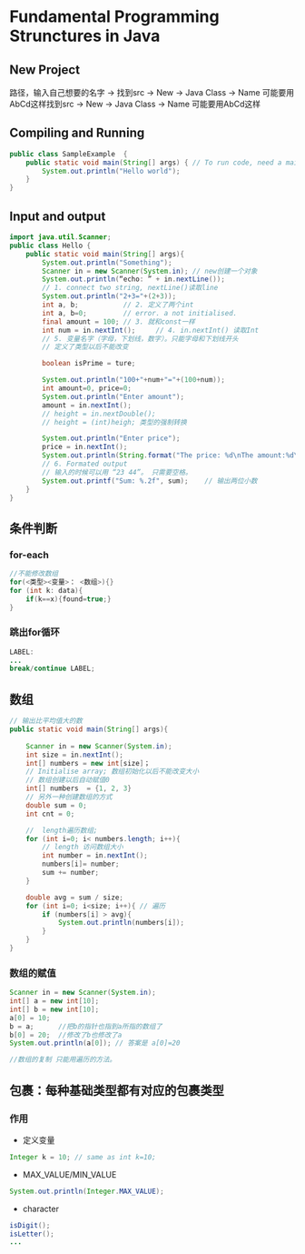 # Fundamental Programming Strunctures in Java
## New Project
路径，输入自己想要的名字 -> 找到src -> New -> Java Class -> Name 可能要用AbCd这样找到src -> New -> Java Class -> Name 可能要用AbCd这样
## Compiling and Running
```java
public class SampleExample  {
    public static void main(String[] args) { // To run code, need a main method
        System.out.println("Hello world");
    }
}
```
## Input and output
```java
import java.util.Scanner;
public class Hello {
    public static void main(String[] args){
        System.out.println("Something");
        Scanner in = new Scanner(System.in); // new创建一个对象
        System.out.println(“echo: ” + in.nextLine());
		// 1. connect two string, nextLine()读取line
		System.out.println("2+3="+(2+3));
		int a, b; 			// 2. 定义了两个int
		int a, b=0; 		// error. a not initialised.
		final amount = 100; // 3. 就和const一样
		int num = in.nextInt(); 	// 4. in.nextInt() 读取Int
		// 5. 变量名字（字母，下划线，数字）。只能字母和下划线开头
		// 定义了类型以后不能改变 

		boolean isPrime = ture;

		System.out.println("100+"+num+"="+(100+num));
		int amount=0, price=0;
		System.out.println("Enter amount");
		amount = in.nextInt();
		// height = in.nextDouble();
		// height = (int)heigh; 类型的强制转换

		System.out.println("Enter price");
		price = in.nextInt();
		System.out.println(String.format("The price: %d\nThe amount:%d\n", price,amount));
		// 6. Formated output
		// 输入的时候可以用 “23 44”。 只需要空格。
		System.out.printf("Sum: %.2f", sum); 	// 输出两位小数
    }
}
```
## 条件判断
### for-each
```java
//不能修改数组
for(<类型><变量>： <数组>){}
for (int k: data){
	if(k==x){found=true;} 
}
```
### 跳出for循环
```java
LABEL:
...
break/continue LABEL;
```
## 数组
```java
// 输出比平均值大的数
public static void main(String[] args){
	
	Scanner in = new Scanner(System.in);	
	int size = in.nextInt();
	int[] numbers = new int[size]；    
	// Initialise array; 数组初始化以后不能改变大小
	// 数组创建以后自动赋值0
	int[] numbers  = {1, 2, 3}		
	// 另外一种创建数组的方式
	double sum = 0;
	int cnt = 0;

	//  length遍历数组;
	for (int i=0; i< numbers.length; i++){	
		// length 访问数组大小
		int number = in.nextInt();
		numbers[i]= number;
		sum += number;
	}

	double avg = sum / size;
	for (int i=0; i<size; i++){	// 遍历
		if (numbers[i] > avg){
			System.out.println(numbers[i]);
		}
	}
}

```
### 数组的赋值
```java
Scanner in = new Scanner(System.in);
int[] a = new int[10];
int[] b = new int[10];
a[0] = 10;
b = a;		//把b的指针也指到a所指的数组了
b[0] = 20;	//修改了b也修改了a
System.out.println(a[0]); // 答案是 a[0]=20

//数组的复制 只能用遍历的方法。
```
## 包裹：每种基础类型都有对应的包裹类型
### 作用
- 定义变量
```java
Integer k = 10; // same as int k=10;
```
- MAX_VALUE/MIN_VALUE
```java
System.out.println(Integer.MAX_VALUE); 
```
- character
```java
isDigit();
isLetter();
...
```